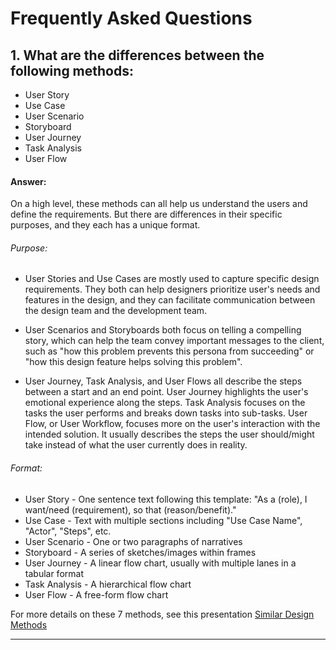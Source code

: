 # Frequently Asked Questions

## 1. What are the differences between the following methods: 
* User Story
* Use Case
* User Scenario
* Storyboard 
* User Journey
* Task Analysis
* User Flow


#### Answer:
On a high level, these methods can all help us understand the users and define the requirements. But there are differences in their specific purposes, and they each has a unique format. 

###### Purpose:
* User Stories and Use Cases are mostly used to capture specific design requirements. They both can help designers prioritize user's needs and features in the design, and they can facilitate communication between the design team and the development team.

* User Scenarios and Storyboards both focus on telling a compelling story, which can help the team convey important messages to the client, such as "how this problem prevents this persona from succeeding" or "how this design feature helps solving this problem". 

* User Journey, Task Analysis, and User Flows all describe the steps between a start and an end point. User Journey highlights the user's emotional experience along the steps. Task Analysis focuses on the tasks the user performs and breaks down tasks into sub-tasks. User Flow, or User Workflow, focuses more on the user's interaction with the intended solution. It usually describes the steps the user should/might take instead of what the user currently does in reality.


###### Format:
* User Story - One sentence text following this template: "As a (role), I want/need (requirement), so that (reason/benefit)."
* Use Case - Text with multiple sections including "Use Case Name", "Actor", "Steps", etc.
* User Scenario - One or two paragraphs of narratives
* Storyboard - A series of sketches/images within frames
* User Journey - A linear flow chart, usually with multiple lanes in a tabular format
* Task Analysis - A hierarchical flow chart
* User Flow - A free-form flow chart


For more details on these 7 methods, see this presentation [Similar Design Methods](https://invis.io/8ADPQ09QX)

---

